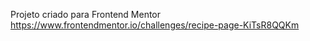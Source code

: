 Projeto criado para Frontend Mentor
https://www.frontendmentor.io/challenges/recipe-page-KiTsR8QQKm
